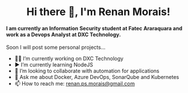 **<h1 align="center">Hi there 👋, I'm Renan Morais!</h1>**
#### I am currently an Information Security student at Fatec Araraquara and work as a Devops Analyst at DXC Technology.
Soon I will post some personal projects...

- 👨‍💻 I’m currently working on DXC Technology
- ▶️ I’m currently learning NodeJS
- 👯 I’m looking to collaborate with automation for applications
- 💬 Ask me about Docker, Azure DevOps, SonarQube and Kubernetes
- 📫 How to reach me: renan.ps.morais@gmail.com
